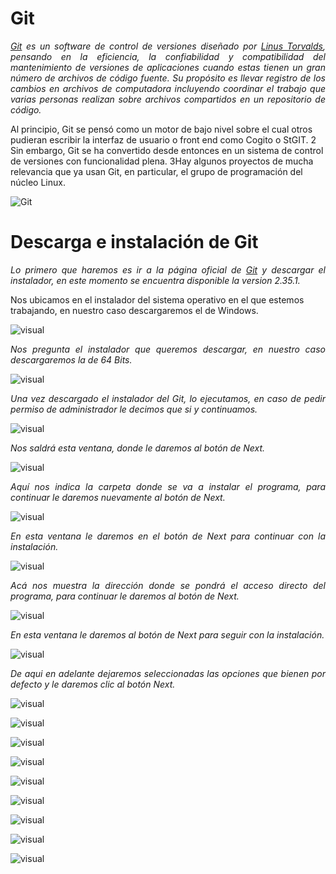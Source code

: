 # <b>Git </b>
<cite style="display:block; text-align: justify">[Git][1_0] es un software de control de versiones diseñado por [Linus Torvalds][1_2], pensando en la eficiencia, la confiabilidad y compatibilidad del mantenimiento de versiones de aplicaciones cuando estas tienen un gran número de archivos de código fuente. Su propósito es llevar registro de los cambios en archivos de computadora incluyendo coordinar el trabajo que varias personas realizan sobre archivos compartidos en un repositorio de código.

Al principio, Git se pensó como un motor de bajo nivel sobre el cual otros pudieran escribir la interfaz de usuario o front end como Cogito o StGIT. 2​Sin embargo, Git se ha convertido desde entonces en un sistema de control de versiones con funcionalidad plena. 3​Hay algunos proyectos de mucha relevancia que ya usan Git, en particular, el grupo de programación del núcleo Linux.</cite>

[1_0]:https://es.wikipedia.org/wiki/Git

[1_1]:https://git-scm.com/downloads

[1_2]:https://es.wikipedia.org/wiki/Linus_Torvalds

![Git](img-Git/img0.png) 

# <b>Descarga e instalación de Git</b>
<cite style="display:block; text-align: justify">Lo primero que haremos es ir a la página oficial de [Git][1_1] y descargar el instalador, en este momento se encuentra disponible la version 2.35.1.

Nos ubicamos en el instalador del sistema operativo en el que estemos trabajando, en nuestro caso descargaremos el de Windows.</cite>

![visual](img-Git/img1.png) 

<cite style="display:block; text-align: justify">Nos pregunta el instalador que queremos descargar, en nuestro caso descargaremos la de 64 Bits.</cite>

![visual](img-Git/img2.png)

<cite style="display:block; text-align: justify">Una vez descargado el instalador del Git, lo ejecutamos, en caso de pedir permiso de administrador le decimos que si y continuamos.</cite>

![visual](img-Git/img3.png)

<cite style="display:block; text-align: justify">Nos saldrá esta ventana, donde le daremos al botón de Next.</cite>

![visual](img-Git/img4)

<cite style="display:block; text-align: justify">Aquí nos indica la carpeta donde se va a instalar el programa, para continuar le daremos nuevamente al botón de Next.</cite>

![visual](img-Git/img5.jfif)

<cite style="display:block; text-align: justify">En esta ventana le daremos en el botón de Next para continuar con la instalación.</cite>

![visual](img-Git/img6.jfif)

<cite style="display:block; text-align: justify">Acá nos muestra la dirección donde se pondrá el acceso directo del programa, para continuar le daremos al botón de Next.</cite>

![visual](img-Git/img7.jfif)

<cite style="display:block; text-align: justify">En esta ventana le daremos al botón de Next para seguir con la instalación.</cite>

![visual](img-Git/img8.jfif)

<cite style="display:block; text-align: justify">De aqui en adelante dejaremos seleccionadas las opciones que bienen por defecto y le daremos clic al botón Next.</cite>

![visual](img-Git/img9.jfif)

![visual](img-Git/img10.jfif)

![visual](img-Git/img11.jfif)

![visual](img-Git/img12.jfif)

![visual](img-Git/img13.jfif)

![visual](img-Git/img14.jfif)

![visual](img-Git/img15.jfif)

![visual](img-Git/img16.jfif)

![visual](img-Git/img17.jfif)



